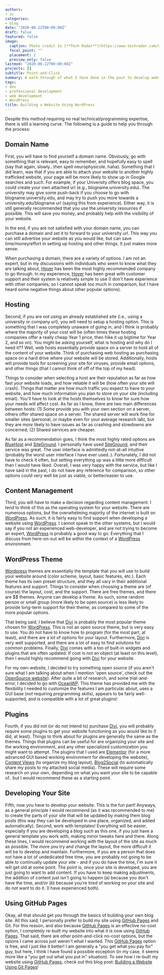 ```yaml
---
authors:
- zc
categories:
- blog
date: "2020-08-22T00:00:00Z"
draft: false
featured: false
image:
  caption: Photo credit to [**Tech Radar**](https://www.techradar.com/news/best-blogging-platform)
  focal_point: ""
  placement: 2
  preview_only: false
lastmod: "2020-08-22T00:00:00Z"
projects: []
subtitle: Point-and-Click
summary: A walk-through of what I have done in the past to develop websites using mostly point-and-click.
tags:
- dev
- professional development
- web development
- WordPress
title: Building a Website Using WordPress
---
```


Despite this method requiring no real technical/programming expertise, there is still a learning curve. The following is a guide to help you through the process:

## Domain Name

First, you will have to find yourself a domain name. Obviously, go with something that is relevant, easy to remember, and hopefully easy to spell (say that again, slowly...then spell neurophysicole..haha). Something that I did learn, was that if you are able to attach your website to another highly trafficked website, your page will be more likely to show up in Google searches and such. For example, if your University offers blog space, you could create your own attached url (e.g., blogname.university.edu). The university may give some push-back if you choose to go with blogname.university.edu, and may try to push you more towards a university.edu/blogname url (saying this from experience). Either way, it is still generally recommended that you use the university resources if possible. This will save you money, and probably help with the visibility of your website.

In the end, if you are not satisfied with your domain name, you can purchase a domain and set it to forward to your university url. This way you can still advertise your website as you would like, but can save time/money/effort in setting up hosting and other things. It just makes more sense.

When purchasing a domain, there are a variety of options. I am not an expert, but in my discussions with individuals who seem to know what they are talking about, [Hover](https://www.hover.com/) has been the most highly recommended company to go through. In my experience, [Hover](https://www.hover.com/) has been great with customer support and their system is relatively simple to use (I don't have experience with other companies, so I cannot speak too much in comparison, but I have heard some negative things about other popular options).

## Hosting

Second, if you are not using an already established site (i.e., using a university or company url), you will need to setup a hosting option. This is something that I was completely unaware of going in, and I think is probably where the majority of your cost will be (often times these hosting companies offer a really cheap Year 1 price, then hike it up bigtime for Year 2, and so on). You might be asking yourself, what is hosting and why do I need it?? Well, web hosts essentially provide space on a server to hold all of the content of your website. Think of purchasing web hosting as purchasing space on a hard drive where your website will be stored. Additionally, hosts will provide tools for screening your site for viruses, provide email options, and other things (that I cannot think of off of the top of my head).

Things to consider when selecting a host are their reputation as far as how fast your website loads, and how reliable it will be (how often your site will crash). Things that matter are how much traffic you expect to have to your website, and how much information you plan to store on your site (including email). You'll have to look at the hosts themselves to know for sure how your needs will affect cost. As far as I know, there are two main differences between hosts: (1) Some provide you with your own section on a server, others offer shared space on a server. The shared server will work fine for smaller sites (personal, or maybe even for your average research lab), but they are _more_ likely to have issues as far as crashing and slowdowns are concerned; (2) Shared services are cheaper.

As far as a recommendation goes, I think the most highly rated options are [BlueHost](https://www.bluehost.com/) and [SiteGround](https://www.siteground.com/). I personally have used [SiteGround](https://www.siteground.com/), and their service was great. The user interface is admittedly not-at-all intuitive (probably the worst user interface I have ever used..). Fortunately, I did not have to check it often, but setting everything up was a little more difficult than I would have liked. Overall, I was very happy with the service, but like I have said in the past, I do not have any reference for comparison, so other options could very well be just as viable, or better/easier to use.

## Content Management

Third, you will have to make a decision regarding content management. I tend to think of this as the operating system for your website. There are numerous options, but the overwhelming majority of the internet is built on [WordPress](https://wordpress.com/). As such, it is fairly easy to find support when developing a website using [WordPress](https://wordpress.com/). I cannot speak to the other systems, but I would say if you not an experienced web-developer, and are not trying to become an expert, [WordPress](https://wordpress.com/) is probably a good way to go. Everything that I discuss from here-on-out will be within the context of a [WordPress](https://wordpress.com/) environment.

## WordPress Theme

[Wordpress](https://wordpress.com/) themes are essentially the template that you will use to build your website around (color scheme, layout, basic features, etc.). Each theme has its own preset structure, and they all vary in their additional features and support. Things to consider when choosing a theme are (of course) the layout, cost, and the support. There are free themes, and there are $$ themes. Anyone can develop a theme. As such, some random person or small group (more likely to be open source) is less likely to provide long-term support for their theme, as compared to some of the more popular options.

That being said, I believe that [Divi](https://www.elegantthemes.com/gallery/divi/) is probably the most popular theme chosen for [WordPress](https://wordpress.com/). This is not an open source theme, but is very easy to use. You do not have to know how to program (for the most part, at least), and there are a lot of options for your layout. Furthermore, [Divi](https://www.elegantthemes.com/gallery/divi/) is very well supported, and there are a lot of easy to find solutions for common problems. Finally, [Divi](https://www.elegantthemes.com/gallery/divi/) comes with a ton of built-in widgets and plugins that are often updated. If cost is not an object (at least on this level), then I would highly recommend going with [Divi](https://www.elegantthemes.com/gallery/divi/) for your website.

For my own website, I decided to try something open source (if you aren't sure what I am talking about when I mention 'open source', check out the [OpenSource website](https://opensource.com/resources/what-open-source)). After quite a bit of research, and some trial-and-error, I decided to go with [OceanWP](https://oceanwp.org/). This theme has provided me with the flexibility I needed to customize the features I am particular about, uses a GUI base (not requiring programming skills), appears to be fairly well-supported, and is compatible with a lot of great plugins!

## Plugins

Fourth, if you did not (or do not intend to) purchase [Divi](https://www.elegantthemes.com/gallery/divi/), you will probably require some plugins to get your website functioning as you would like to (I did, at least). Things to think about for plugins are generally the same as the themes. Things that plugins can be useful for are organizing your site and the working environment, and any other specialized customization you might want to attempt. The plugins that I used are [Elementor](https://elementor.com/) (for a more advanced GUI based working environment for developing the website), [Content Views](https://www.contentviewspro.com/) (to organize my blog layout), [Blog2Social](https://www.blog2social.com/en/) (to automatically share my posts to my attached social media). These will require some research on your own, depending on what you want your site to be capable of.. but I would recommend these as a starting point.

## Developing Your Site

Fifth, now you have to develop your website. This is the fun part! Anyways, as a general principle I would recommend (as it was recommended to me) to create the parts of your site that will be updated by making them blog posts (this way they can be developed in one place, organized, and added automatically). Second, work with templates! Everything will be easier, especially if you are developing a blog such as this one, if you just have a general template you work with, making minor tweaks here and there. Along these lines, I would recommend working with the layout of the site as much as possible. The more you try and change the layout, the more difficult it will be to develop and maintain. Furthermore, if you are a person that does not have a lot of undedicated free time, you are probably not going to be able to continually update your site - and if you do have the time, I'm sure it will get old at some point. The point is, once your site is developed, you are just going to want to add content. If you have to keep making adjustments, the addition of content just isn't going to happen (a) because you don't have the time, and/or (b) because you're tired of working on your site and do not want to do it. (I have experienced both).

## Using GitHub Pages

Okay, all that should get you through the basics of building your own blog site. All this said, I personally prefer to build my site using [GitHub Pages](https://pages.github.com/) and Git. For this reason, and also because [GitHub Pages](https://pages.github.com/) is an effective no-cost option, I completely re-built my website into what it is now using [GitHub Pages](https://pages.github.com/). That said, there are other point-and-click no-cost options, but the opions I came across just weren't what I wanted. This [GitHub Pages](https://pages.github.com/) option is free, and I just like it better! I am generally a "you get what you pay for" guy, but here, I think I have found a possible exception (in my case, it seems more like a "you get out what you put in" situation). To see how I re-built my website using [GitHub Pages](https://pages.github.com/), check out this blog post: [Building a Website Using Git Pages](/post/github-blog/)!
